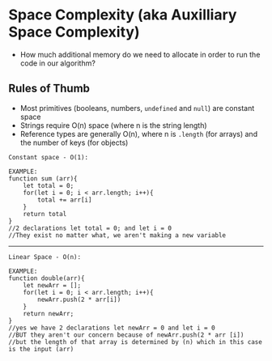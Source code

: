 # Space Complexity (aka Auxilliary Space Complexity)

- How much additional memory do we need to allocate in order to run the code in our algorithm?

## Rules of Thumb
- Most primitives (booleans, numbers, `undefined` and `null`) are constant space 
- Strings require O(n) space (where n is the string length)
- Reference types are generally O(n), where n is `.length` (for arrays) and the number of keys (for objects)

```
Constant space - O(1): 

EXAMPLE:
function sum (arr){
    let total = 0; 
    for(let i = 0; i < arr.length; i++){
        total += arr[i]
    }
    return total
}
//2 declarations let total = 0; and let i = 0
//They exist no matter what, we aren't making a new variable
``` 
---
```
Linear Space - O(n): 

EXAMPLE: 
function double(arr){
    let newArr = [];
    for(let i = 0; i < arr.length; i++){
        newArr.push(2 * arr[i])
    }
    return newArr; 
}
//yes we have 2 declarations let newArr = 0 and let i = 0 
//BUT they aren't our concern because of newArr.push(2 * arr [i])
//but the length of that array is determined by (n) which in this case is the input (arr)
```
